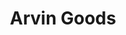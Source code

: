---
title: Arvin  Goods
url: 'https://www.arvingoods.com/'
featured: true
categories:
  - f92ca585-ad4d-43bc-9430-43c2fad14aa1
tags:
  - clothing
description: >-
  Brand that makes fashionable socks through a sustainable supply chain process
  they have developed. They have removed excess water from their manufacturing
  process - leaving more water left for communities to drink!
image: null
blueprint: action

---